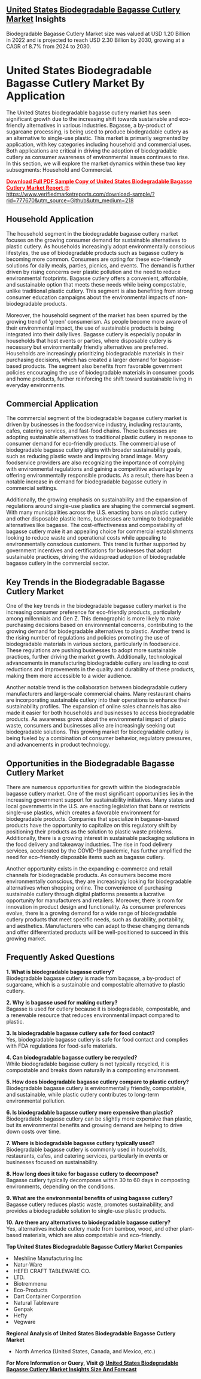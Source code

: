 <h2><a href="https://www.verifiedmarketreports.com/download-sample/?rid=777670&amp;utm_source=Github&amp;utm_medium=218" target="_blank">United States Biodegradable Bagasse Cutlery Market</a> Insights</h2><p>Biodegradable Bagasse Cutlery Market size was valued at USD 1.20 Billion in 2022 and is projected to reach USD 2.30 Billion by 2030, growing at a CAGR of 8.7% from 2024 to 2030.</p><p><h1>United States Biodegradable Bagasse Cutlery Market By Application</h1> <p>The United States biodegradable bagasse cutlery market has seen significant growth due to the increasing shift towards sustainable and eco-friendly alternatives in various industries. Bagasse, a by-product of sugarcane processing, is being used to produce biodegradable cutlery as an alternative to single-use plastic. This market is primarily segmented by application, with key categories including household and commercial uses. Both applications are critical in driving the adoption of biodegradable cutlery as consumer awareness of environmental issues continues to rise. In this section, we will explore the market dynamics within these two key subsegments: Household and Commercial. <a href="#download-sample"><p><span class=""><span style="color: #ff0000;"><strong>Download Full PDF Sample Copy of United States Biodegradable Bagasse Cutlery Market Report</strong> @ </span><a href="https://www.verifiedmarketreports.com/download-sample/?rid=777670&amp;utm_source=Github&amp;utm_medium=218" target="_blank">https://www.verifiedmarketreports.com/download-sample/?rid=777670&amp;utm_source=Github&amp;utm_medium=218</a></span></p></a></p> <h2>Household Application</h2> <p>The household segment in the biodegradable bagasse cutlery market focuses on the growing consumer demand for sustainable alternatives to plastic cutlery. As households increasingly adopt environmentally conscious lifestyles, the use of biodegradable products such as bagasse cutlery is becoming more common. Consumers are opting for these eco-friendly solutions for daily meals, parties, picnics, and events. The demand is further driven by rising concerns over plastic pollution and the need to reduce environmental footprints. Bagasse cutlery offers a convenient, affordable, and sustainable option that meets these needs while being compostable, unlike traditional plastic cutlery. This segment is also benefiting from strong consumer education campaigns about the environmental impacts of non-biodegradable products.</p> <p>Moreover, the household segment of the market has been spurred by the growing trend of 'green' consumerism. As people become more aware of their environmental impact, the use of sustainable products is being integrated into their daily lives. Bagasse cutlery is especially popular in households that host events or parties, where disposable cutlery is necessary but environmentally friendly alternatives are preferred. Households are increasingly prioritizing biodegradable materials in their purchasing decisions, which has created a larger demand for bagasse-based products. The segment also benefits from favorable government policies encouraging the use of biodegradable materials in consumer goods and home products, further reinforcing the shift toward sustainable living in everyday environments.</p> <h2>Commercial Application</h2> <p>The commercial segment of the biodegradable bagasse cutlery market is driven by businesses in the foodservice industry, including restaurants, cafes, catering services, and fast-food chains. These businesses are adopting sustainable alternatives to traditional plastic cutlery in response to consumer demand for eco-friendly products. The commercial use of biodegradable bagasse cutlery aligns with broader sustainability goals, such as reducing plastic waste and improving brand image. Many foodservice providers are also recognizing the importance of complying with environmental regulations and gaining a competitive advantage by offering environmentally responsible products. As a result, there has been a notable increase in demand for biodegradable bagasse cutlery in commercial settings.</p> <p>Additionally, the growing emphasis on sustainability and the expansion of regulations around single-use plastics are shaping the commercial segment. With many municipalities across the U.S. enacting bans on plastic cutlery and other disposable plastic items, businesses are turning to biodegradable alternatives like bagasse. The cost-effectiveness and compostability of bagasse cutlery make it an appealing choice for commercial establishments looking to reduce waste and operational costs while appealing to environmentally conscious customers. This trend is further supported by government incentives and certifications for businesses that adopt sustainable practices, driving the widespread adoption of biodegradable bagasse cutlery in the commercial sector.</p> <h2>Key Trends in the Biodegradable Bagasse Cutlery Market</h2> <p>One of the key trends in the biodegradable bagasse cutlery market is the increasing consumer preference for eco-friendly products, particularly among millennials and Gen Z. This demographic is more likely to make purchasing decisions based on environmental concerns, contributing to the growing demand for biodegradable alternatives to plastic. Another trend is the rising number of regulations and policies promoting the use of biodegradable materials in various sectors, particularly in foodservice. These regulations are pushing businesses to adopt more sustainable practices, further driving the market growth. Additionally, technological advancements in manufacturing biodegradable cutlery are leading to cost reductions and improvements in the quality and durability of these products, making them more accessible to a wider audience.</p> <p>Another notable trend is the collaboration between biodegradable cutlery manufacturers and large-scale commercial chains. Many restaurant chains are incorporating sustainable cutlery into their operations to enhance their sustainability profiles. The expansion of online sales channels has also made it easier for both households and businesses to access biodegradable products. As awareness grows about the environmental impact of plastic waste, consumers and businesses alike are increasingly seeking out biodegradable solutions. This growing market for biodegradable cutlery is being fueled by a combination of consumer behavior, regulatory pressures, and advancements in product technology.</p> <h2>Opportunities in the Biodegradable Bagasse Cutlery Market</h2> <p>There are numerous opportunities for growth within the biodegradable bagasse cutlery market. One of the most significant opportunities lies in the increasing government support for sustainability initiatives. Many states and local governments in the U.S. are enacting legislation that bans or restricts single-use plastics, which creates a favorable environment for biodegradable products. Companies that specialize in bagasse-based products have the opportunity to capitalize on this regulatory shift by positioning their products as the solution to plastic waste problems. Additionally, there is a growing interest in sustainable packaging solutions in the food delivery and takeaway industries. The rise in food delivery services, accelerated by the COVID-19 pandemic, has further amplified the need for eco-friendly disposable items such as bagasse cutlery.</p> <p>Another opportunity exists in the expanding e-commerce and retail channels for biodegradable products. As consumers become more environmentally conscious, they are increasingly looking for biodegradable alternatives when shopping online. The convenience of purchasing sustainable cutlery through digital platforms presents a lucrative opportunity for manufacturers and retailers. Moreover, there is room for innovation in product design and functionality. As consumer preferences evolve, there is a growing demand for a wide range of biodegradable cutlery products that meet specific needs, such as durability, portability, and aesthetics. Manufacturers who can adapt to these changing demands and offer differentiated products will be well-positioned to succeed in this growing market.</p> <h2>Frequently Asked Questions</h2> <p><strong>1. What is biodegradable bagasse cutlery?</strong><br>Biodegradable bagasse cutlery is made from bagasse, a by-product of sugarcane, which is a sustainable and compostable alternative to plastic cutlery.</p> <p><strong>2. Why is bagasse used for making cutlery?</strong><br>Bagasse is used for cutlery because it is biodegradable, compostable, and a renewable resource that reduces environmental impact compared to plastic.</p> <p><strong>3. Is biodegradable bagasse cutlery safe for food contact?</strong><br>Yes, biodegradable bagasse cutlery is safe for food contact and complies with FDA regulations for food-safe materials.</p> <p><strong>4. Can biodegradable bagasse cutlery be recycled?</strong><br>While biodegradable bagasse cutlery is not typically recycled, it is compostable and breaks down naturally in a composting environment.</p> <p><strong>5. How does biodegradable bagasse cutlery compare to plastic cutlery?</strong><br>Biodegradable bagasse cutlery is environmentally friendly, compostable, and sustainable, while plastic cutlery contributes to long-term environmental pollution.</p> <p><strong>6. Is biodegradable bagasse cutlery more expensive than plastic?</strong><br>Biodegradable bagasse cutlery can be slightly more expensive than plastic, but its environmental benefits and growing demand are helping to drive down costs over time.</p> <p><strong>7. Where is biodegradable bagasse cutlery typically used?</strong><br>Biodegradable bagasse cutlery is commonly used in households, restaurants, cafes, and catering services, particularly in events or businesses focused on sustainability.</p> <p><strong>8. How long does it take for bagasse cutlery to decompose?</strong><br>Bagasse cutlery typically decomposes within 30 to 60 days in composting environments, depending on the conditions.</p> <p><strong>9. What are the environmental benefits of using bagasse cutlery?</strong><br>Bagasse cutlery reduces plastic waste, promotes sustainability, and provides a biodegradable solution to single-use plastic products.</p> <p><strong>10. Are there any alternatives to biodegradable bagasse cutlery?</strong><br>Yes, alternatives include cutlery made from bamboo, wood, and other plant-based materials, which are also compostable and eco-friendly.</p> </p><p><strong>Top United States Biodegradable Bagasse Cutlery Market Companies</strong></p><div data-test-id=""><p><li>Meshline Manufacturing Inc</li><li> Natur-Ware</li><li> HEFEI CRAFT TABLEWARE CO.</li><li> LTD.</li><li> Biotremmenu</li><li> Eco-Products</li><li> Dart Container Corporation</li><li> Natural Tableware</li><li> Genpak</li><li> Hefty</li><li> Vegware</li></p><div><strong>Regional Analysis of&nbsp;United States Biodegradable Bagasse Cutlery Market</strong></div><ul><li dir="ltr"><p dir="ltr">North America&nbsp;(United States, Canada, and Mexico, etc.)</p></li></ul><p><strong>For More Information or Query, Visit @&nbsp;</strong><strong><a href="https://www.verifiedmarketreports.com/product/biodegradable-bagasse-cutlery-market/?utm_source=Github&amp;utm_medium=218" target="_blank">United States Biodegradable Bagasse Cutlery Market Insights Size And Forecast</a></strong></p></div>
